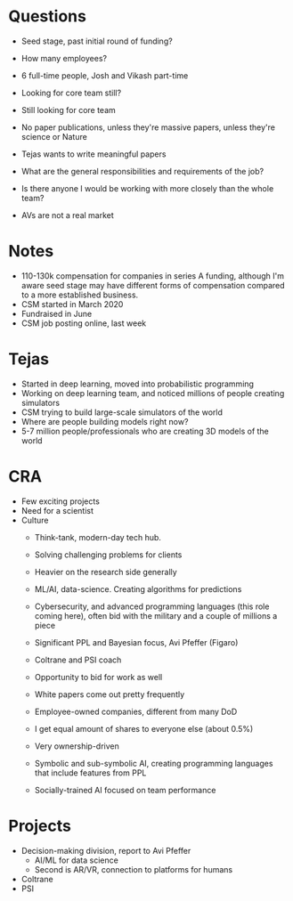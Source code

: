 # Questions

* Seed stage, past initial round of funding?

* How many employees?
* 6 full-time people, Josh and Vikash part-time

* Looking for core team still?
* Still looking for core team

* No paper publications, unless they're massive papers, unless they're science or Nature
* Tejas wants to write meaningful papers
 
* What are the general responsibilities and requirements of the job?
* Is there anyone I would be working with more closely than the whole team?
* AVs are not a real market


# Notes

* 110-130k compensation for companies in series A funding, although I'm aware
  seed stage may have different forms of compensation compared to a more
  established business.
* CSM started in March 2020
* Fundraised in June
* CSM job posting online, last week

# Tejas
* Started in deep learning, moved into probabilistic programming
* Working on deep learning team, and noticed millions of people creating simulators
* CSM trying to build large-scale simulators of the world
* Where are people building models right now?
* 5-7 million people/professionals who are creating 3D models of the world


# CRA
* Few exciting projects
* Need for a scientist
* Culture
    * Think-tank, modern-day tech hub.
    * Solving challenging problems for clients
    * Heavier on the research side generally
    * ML/AI, data-science. Creating algorithms for predictions
    * Cybersecurity, and advanced programming languages (this role coming here),
      often bid with the military and a couple of millions a piece
    * Significant PPL and Bayesian focus, Avi Pfeffer (Figaro)

    * Coltrane and PSI coach
    * Opportunity to bid for work as well
    * White papers come out pretty frequently

    * Employee-owned companies, different from many DoD
    * I get equal amount of shares to everyone else (about 0.5%)
    * Very ownership-driven

    * Symbolic and sub-symbolic AI, creating programming languages that include
      features from PPL
    * Socially-trained AI focused on team performance

# Projects
* Decision-making division, report to Avi Pfeffer
    * AI/ML for data science
    * Second is AR/VR, connection to platforms for humans
* Coltrane
* PSI
